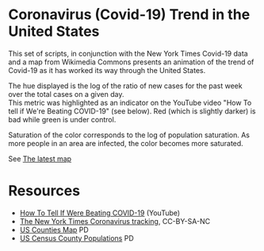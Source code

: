 # Coronavirus (Covid-19) Trend in the United States

This set of scripts, in conjunction with the New York Times Covid-19 data and a map from Wikimedia Commons 
presents an animation of the trend of Covid-19 as it has worked its way through the United States.

The hue displayed is the log of the ratio of new cases for the past week over the total cases on a given day.  
This metric was highlighted as an indicator on the YouTube video "How To tell if We're Beating COVID-19" (see below).
Red (which is slightly darker) is bad while green is under control.  

Saturation of the color corresponds to the log of population saturation.  As more people in an area are infected,
the color becomes more saturated.  

See [The latest map](https://docs.google.com/spreadsheets/u/1/d/e/2PACX-1vQkObtPMKcKDDN3uMo4tO5Jh-8HVsPCet2RL_JBc_AKoj7dNy-eKjLswaVqMaf3y2AXs1nb0AKubzqU/pubhtml#)

# Resources
* [How To Tell If Were Beating COVID-19](https://youtu.be/54XLXg4fYsc) (YouTube)
* [The New York Times Coronavirus tracking](https://www.nytimes.com/interactive/2020/us/coronavirus-us-cases.html), CC-BY-SA-NC
* [US Counties Map](https://commons.wikimedia.org/wiki/File:Usa_counties_large.svg) PD
* [US Census County Populations](https://www.census.gov/data/datasets/time-series/demo/popest/2010s-counties-total.html#par_textimage_70769902) PD
